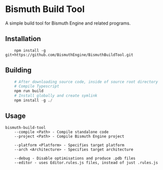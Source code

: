 # Bismuth Build Tool
A simple build tool for Bismuth Engine and related programs.

## Installation
```
    npm install -g git+https://github.com/BismuthEngine/BismuthBuildTool.git
```

## Building
```py
    # After downloading source code, inside of source root directory
    # Compile Typescript
    npm run build
    # Install globally and create symlink
    npm install -g ./
```

## Usage
```
bismuth-build-tool
    --compile <Path> - Compile standalone code
    --project <Path> - Compile Bismuth Engine project

    --platform <Platform> - Specifies target platform
    --arch <Architecture> - Specifies target architecture

    --debug - Disable optimisations and produce .pdb files
    --editor - uses Editor.rules.js files, instead of just .rules.js
```